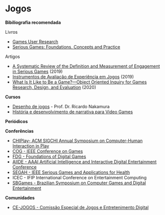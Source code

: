 # Jogos 


**Bibiliografia recomendada**

Livros

- [Games User Research](https://gurbook.com/)
- [Serious Games: Foundations, Concepts and Practice](https://www.springer.com/gp/book/9783319406114) 

Artigos

- [A Systematic Review of the Definition and Measurement of Engagement in Serious Games](http://doi.org/10.1145/3290688.3290747) (2019)
- [Instrumentos de Avaliação de Experiência em Jogos](https://celulamultimidia.ufc.br/catalogo-ux-jogos/) (2019) 
- [What Is It Like to Be a Game?—Object Oriented Inquiry for Games Research, Design, and Evaluation](https://www.frontiersin.org/articles/10.3389/fcomp.2020.00018/full) (2020)

**Cursos**

- [Desenho de jogos](https://cursos.timtec.com.br/course/desenhodejogos/intro) - Prof. Dr. Ricardo Nakamura 
- [História e desenvolvimento de narrativa para Video Games](https://www.coursera.org/learn/video-game-story) 


**Periódicos**



**Conferências**

 - [CHIPlay- ACM SIGCHI Annual Symposium on Computer-Human Interaction in Play](http://chiplay.acm.org/)
 - [COG - IEEE Conference on Games](https://ieee-cog.org/)
 - [FDG - Foundations of Digital Games](http://www.foundationsofdigitalgames.org/)
 - [AIIDE - AAAI Artificial Intelligence and Interactive Digital Entertainment Conference](https://www.aaai.org/) 
 - [SEGAH - IEEE Serious Games and Applications for Health](http://www.segah.org)
 - ICEC - IFIP International Conference on Entertainment Computing
 - [SBGames - Brazilian Symposium on Computer Games and Digital Entertainment](https://www.sbgames.org/)

**Comunidades**

- [CE-JOGOS - Comissão Especial de Jogos e Entretenimento Digital](http://www.sbc.org.br/14-comissoes/391-jogos-e-entretenimento-digital)

